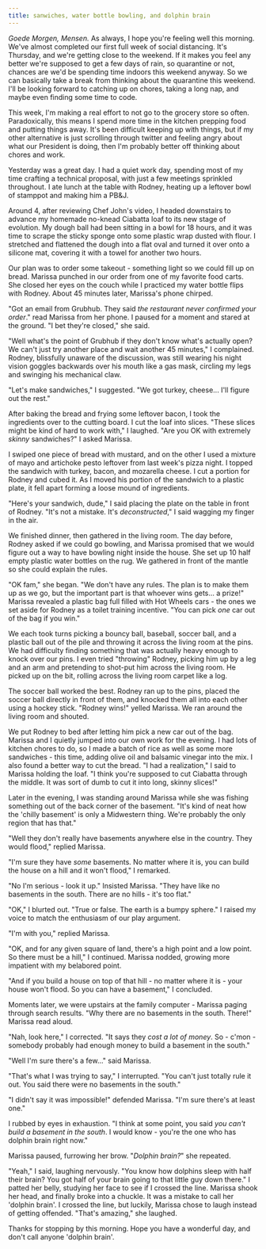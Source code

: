 ```yaml
---
title: sanwiches, water bottle bowling, and dolphin brain
---
```


_Goede Morgen, Mensen._ As always, I hope you're feeling well this
morning.  We've almost completed our first full week of social
distancing.  It's Thursday, and we're getting close to the weekend.
If it makes you feel any better we're supposed to get a few days of
rain, so quarantine or not, chances are we'd be spending time indoors
this weekend anyway.  So we can basically take a break from thinking
about the quarantine this weekend.  I'll be looking forward to
catching up on chores, taking a long nap, and maybe even finding some
time to code.

This week, I'm making a real effort to not go to the grocery store so
often.  Paradoxically, this means I spend more time in the kitchen
prepping food and putting things away.  It's been difficult keeping up
with things, but if my other alternative is just scrolling through
twitter and feeling angry about what our President is doing, then I'm
probably better off thinking about chores and work.

Yesterday was a great day.  I had a quiet work day, spending most of
my time crafting a technical proposal, with just a few meetings
sprinkled throughout.  I ate lunch at the table with Rodney, heating
up a leftover bowl of stamppot and making him a PB&J.

Around 4, after reviewing Chef John's video, I headed downstairs to
advance my homemade no-knead Ciabatta loaf to its new stage of
evolution.  My dough ball had been sitting in a bowl for 18 hours, and
it was time to scrape the sticky sponge onto some plastic wrap dusted
with flour.  I stretched and flattened the dough into a flat oval and
turned it over onto a silicone mat, covering it with a towel for
another two hours.

Our plan was to order some takeout - something light so we could fill
up on bread.  Marissa punched in our order from one of my favorite
food carts.  She closed her eyes on the couch while I practiced my
water bottle flips with Rodney.  About 45 minutes later, Marissa's
phone chirped.

"Got an email from Grubhub.  They said _the restaurant never confirmed
your order_." read Marissa from her phone.  I paused for a moment and
stared at the ground.  "I bet they're closed," she said.

"Well what's the point of Grubhub if they don't know what's actually
open?  We can't just try another place and wait another 45 minutes," I
complained.  Rodney, blissfully unaware of the discussion, was still
wearing his night vision goggles backwards over his mouth like a gas
mask, circling my legs and swinging his mechanical claw.

"Let's make sandwiches," I suggested.  "We got turkey, cheese... I'll
figure out the rest."

After baking the bread and frying some leftover bacon, I took the
ingredients over to the cutting board.  I cut the loaf into slices.
"These slices might be kind of hard to work with," I laughed.  "Are
you OK with extremely _skinny_ sandwiches?" I asked Marissa.

I swiped one piece of bread with mustard, and on the other I used a
mixture of mayo and artichoke pesto leftover from last week's pizza
night.  I topped the sandwich with turkey, bacon, and mozarella
cheese.  I cut a portion for Rodney and cubed it.  As I moved his
portion of the sandwich to a plastic plate, it fell apart forming a
loose mound of ingredients.

"Here's your sandwich, dude," I said placing the plate on the table in
front of Rodney.  "It's not a mistake.  It's _deconstructed_," I said
wagging my finger in the air.

We finished dinner, then gathered in the living room.  The day before,
Rodney asked if we could go bowling, and Marissa promised that we
would figure out a way to have bowling night inside the house.  She
set up 10 half empty plastic water bottles on the rug.  We gathered in
front of the mantle so she could explain the rules.

"OK fam," she began.  "We don't have any rules.  The plan is to make
them up as we go, but the important part is that whoever wins
gets... a prize!"  Marissa revealed a plastic bag full filled with Hot
Wheels cars - the ones we set aside for Rodney as a toilet training
incentive.  "You can pick _one_ car out of the bag if you win."

We each took turns picking a bouncy ball, baseball, soccer ball, and a
plastic ball out of the pile and throwing it across the living room at
the pins.  We had difficulty finding something that was actually heavy
enough to knock over our pins.  I even tried "throwing" Rodney,
picking him up by a leg and an arm and pretending to shot-put him
across the living room.  He picked up on the bit, rolling across the
living room carpet like a log.

The soccer ball worked the best.  Rodney ran up to the pins, placed
the soccer ball directly in front of them, and knocked them all into
each other using a hockey stick.  "Rodney wins!" yelled Marissa.  We
ran around the living room and shouted.

We put Rodney to bed after letting him pick a new car out of the bag.
Marissa and I quietly jumped into our own work for the evening.  I had
lots of kitchen chores to do, so I made a batch of rice as well as
some more sandwiches - this time, adding olive oil and balsamic
vinegar into the mix.  I also found a better way to cut the bread.  "I
had a realization," I said to Marissa holding the loaf.  "I think
you're supposed to cut Ciabatta through the middle.  It was sort of
dumb to cut it into long, skinny slices!"

Later in the evening, I was standing around Marissa while she was
fishing something out of the back corner of the basement.  "It's kind
of neat how the 'chilly basement' is only a Midwestern thing.  We're
probably the only region that has that."

"Well they don't really have basements anywhere else in the country.
They would flood," replied Marissa.

"I'm sure they have _some_ basements.  No matter where it is, you can
build the house on a hill and it won't flood," I remarked.

"No I'm serious - look it up." Insisted Marissa.  "They have like no
basements in the south.  There are no hills - it's too flat."

"OK," I blurted out.  "True or false.  The earth is a bumpy sphere."
I raised my voice to match the enthusiasm of our play argument.

"I'm with you," replied Marissa.

"OK, and for any given square of land, there's a high point and a low
point.  So there must be a hill," I continued.  Marissa nodded,
growing more impatient with my belabored point.

"And if you build a house on top of that hill - no matter where it
is - your house won't flood.  So you can have a basement," I
concluded.

Moments later, we were upstairs at the family computer - Marissa
paging through search results.  "Why there are no basements in the
south.  There!" Marissa read aloud.

"Nah, look here," I corrected.  "It says they _cost a lot of money_.
So - c'mon - somebody probably had enough money to build a basement in
the south."

"Well I'm sure there's a few..." said Marissa.

"That's what I was trying to say," I interrupted.  "You can't just
totally rule it out.  You said there were no basements in the south."

"I didn't say it was impossible!" defended Marissa.  "I'm sure there's
at least one."

I rubbed by eyes in exhaustion.  "I think at some point, you said
_you can't build a basement in the south_.  I would know - you're the
one who has dolphin brain right now."

Marissa paused, furrowing her brow.  "_Dolphin brain?_" she repeated.

"Yeah," I said, laughing nervously.  "You know how dolphins sleep with
half their brain?  You got half of your brain going to that little guy
down there."  I patted her belly, studying her face to see if I
crossed the line.  Marissa shook her head, and finally broke into a
chuckle.  It was a mistake to call her 'dolphin brain'.  I crossed the
line, but luckily, Marissa chose to laugh instead of getting offended.
"That's amazing," she laughed.

Thanks for stopping by this morning.  Hope you have a wonderful day,
and don't call anyone 'dolphin brain'.
